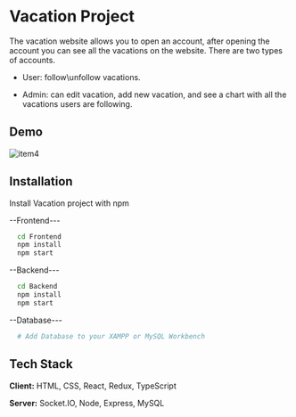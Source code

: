 
# Vacation Project 

The vacation website allows you to open an account, 
after opening the account you can see all 
the vacations on the website. 
There are two types of accounts.

- User: follow\unfollow vacations.

- Admin: can edit vacation, add new vacation, and see a chart with all the vacations users are following.
## Demo

![item4](https://user-images.githubusercontent.com/57687331/200180588-892d8640-4e83-41f8-8069-f1be4e62f491.png)


## Installation

Install Vacation project with npm

--Frontend---
```bash
  cd Frontend
  npm install
  npm start
```

--Backend---
```bash
  cd Backend
  npm install
  npm start
```
    
--Database--- 
```bash
  # Add Database to your XAMPP or MySQL Workbench
```

## Tech Stack

**Client:** HTML, CSS, React, Redux, TypeScript

**Server:** Socket.IO, Node, Express, MySQL
